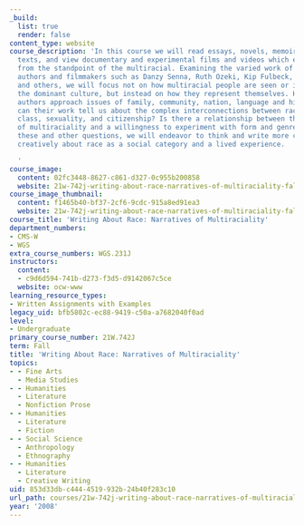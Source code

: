 ```yaml
---
_build:
  list: true
  render: false
content_type: website
course_description: 'In this course we will read essays, novels, memoirs, and graphic
  texts, and view documentary and experimental films and videos which explore race
  from the standpoint of the multiracial. Examining the varied work of multiracial
  authors and filmmakers such as Danzy Senna, Ruth Ozeki, Kip Fulbeck, James McBride
  and others, we will focus not on how multiracial people are seen or imagined by
  the dominant culture, but instead on how they represent themselves. How do these
  authors approach issues of family, community, nation, language and history? What
  can their work tell us about the complex interconnections between race, gender,
  class, sexuality, and citizenship? Is there a relationship between their experiences
  of multiraciality and a willingness to experiment with form and genre? In addressing
  these and other questions, we will endeavor to think and write more critically and
  creatively about race as a social category and a lived experience.

  '
course_image:
  content: 02fc3448-8627-c861-d327-0c955b200858
  website: 21w-742j-writing-about-race-narratives-of-multiraciality-fall-2008
course_image_thumbnail:
  content: f1465b40-bf37-2cf6-9cdc-915a8ed91ea3
  website: 21w-742j-writing-about-race-narratives-of-multiraciality-fall-2008
course_title: 'Writing About Race: Narratives of Multiraciality'
department_numbers:
- CMS-W
- WGS
extra_course_numbers: WGS.231J
instructors:
  content:
  - c9d6d594-741b-d273-f3d5-d9142067c5ce
  website: ocw-www
learning_resource_types:
- Written Assignments with Examples
legacy_uid: bfb5802c-ec88-9419-c50a-a7682040f0ad
level:
- Undergraduate
primary_course_number: 21W.742J
term: Fall
title: 'Writing About Race: Narratives of Multiraciality'
topics:
- - Fine Arts
  - Media Studies
- - Humanities
  - Literature
  - Nonfiction Prose
- - Humanities
  - Literature
  - Fiction
- - Social Science
  - Anthropology
  - Ethnography
- - Humanities
  - Literature
  - Creative Writing
uid: 853d33db-c444-4519-932b-24b40f283c10
url_path: courses/21w-742j-writing-about-race-narratives-of-multiraciality-fall-2008
year: '2008'
---
```

